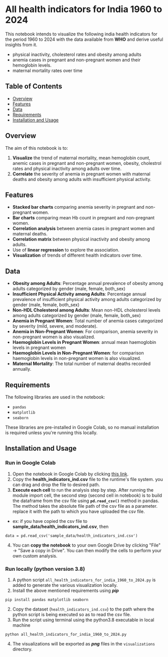 # All health indicators for India 1960 to 2024

This notebook intends to visualize the following india health indicators for the period 1960 to 2024 with the data available from **WHO** and derive useful insights from it.

- physical inactivity, cholesterol rates and obesity among adults
- anemia cases in pregnant and non-pregnant women and their hemoglobin levels.
- maternal mortality rates over time

## Table of Contents
- [Overview](#overview)
- [Features](#features)
- [Data](#data)
- [Requirements](#requirements)
- [Installation and Usage](#installation-and-usage)

## Overview

The aim of this notebook is to:
1. **Visualize** the trend of maternal mortality, mean hemoglobin count, anemic cases in pregnant and non-pregnant women, obesity, cholestrol rates and physical inactivity among adults over time.
2. **Correlate** the severity of anemia in pregnant women with maternal deaths and obesity among adults with insufficient physical activity.

## Features

- **Stacked bar charts** comparing anemia severity in pregnant and non-pregnant women.
- **Bar charts** comparing mean Hb count in pregnant and non-pregnant women.
- **Correlation analysis** between anemia cases in pregnant women and maternal deaths.
- **Correlation matrix** between physical inactivity and obesity among adults.
- Use of **linear regression** to explore the association.
- **Visualization** of trends of different health indicators over time.

## Data



- **Obesity among Adults**: Percentage annual prevalence of obesity among adults categorized by gender (male, female, both_sex)
- **Insufficient Physical Activity among Adults**: Percentage annual prevalence of insufficient physical activity among adults categorized by gender (male, female, both_sex)
- **Non-HDL Cholesterol among Adults**: Mean non-HDL cholesterol levels among adults categorized by gender (male, female, both_sex)
-  **Anemia in Pregnant Women**: Total number of anemia cases categorized by severity (mild, severe, and moderate).
- **Anemia in Non-Pregnant Women**: For comparison, anemia severity in non-pregnant women is also visualized.
- **Haemoglobin Levels in Pregnant Women**: annual mean haemoglobin levels in pregnant women
- **Haemoglobin Levels in Non-Pregnant Women**: for comparison haemoglobin levels in non-pregnant women is also visualized.
- **Maternal Mortality**: The total number of maternal deaths recorded annually.

## Requirements

The following libraries are used in the notebook:
- `pandas`
- `matplotlib`
- `seaborn`


These libraries are pre-installed in Google Colab, so no manual installation is required unless you're running this locally.

## Installation and Usage

### Run in Google Colab
1. Open the notebook in Google Colab by clicking [this link](https://colab.research.google.com/drive/1p3lTqsMUPr9E03LGIliVWQvzYpvCDkAX?usp=sharing).
2. Copy the **health_indicators_ind.csv** file to the runtime's file system. you can drag and drop the file to desired path.
3. **Execute each cell** to run the analysis step by step. After running the module import cell, the second step (second cell in notebook) is to build the dataframe from the csv file using **`pd.read_csv()`** method in pandas. The method takes the absolute file path of the csv file as a parameter. replace it with the path to which you have uploaded the csv file.
 - ex: if you have copied the csv file to **sample_data/health_indicators_ind.csv**, then
 ```
data = pd.read_csv('sample_data/health_indicators_ind.csv')
```

4. You can **copy the notebook** to your own Google Drive by clicking "File" -> "Save a copy in Drive". You can then modify the cells to perform your own custom analysis.

### Run locally (python version 3.8)
1. A python script `all_health_indicators_for_india_1960_to_2024.py` is added to generate the various visualization locally.
2. Install the above mentioned requirements using ***pip***
```
pip install pandas matplotlib seaborn
```
2. Copy the dataset (`health_indicators_ind.csv`) to the path where the python script is being executed so as to read the csv file.
3. Run the script using terminal using the python3.8 executable in local machine
```
python all_health_indicators_for_india_1960_to_2024.py
```
4. The visualizations will be exported as ***png*** files in the `visualizations` directory.
